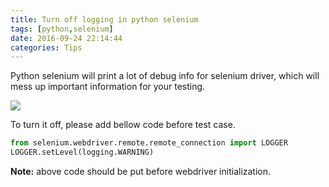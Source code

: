 ```yaml
---
title: Turn off logging in python selenium
tags: [python,selenium]
date: 2016-09-24 22:14:44
categories: Tips
---
```

Python selenium will print a lot of debug info for selenium driver, which will mess up important information for your testing.

![](/images/selenium-debug-logging.png)

To turn it off, please add bellow code before test case.

```python
from selenium.webdriver.remote.remote_connection import LOGGER
LOGGER.setLevel(logging.WARNING)
```
**Note:** above code should be put before webdriver initialization.
